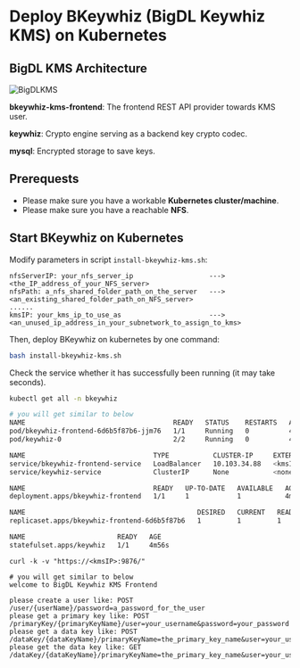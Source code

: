# Deploy BKeywhiz (BigDL Keywhiz KMS) on Kubernetes

## BigDL KMS Architecture
![BigDLKMS](https://user-images.githubusercontent.com/60865256/207252206-d7eeff16-5174-470a-bbda-262db8f39ca1.jpg)

**bkeywhiz-kms-frontend**: The frontend REST API provider towards KMS user.

**keywhiz**: Crypto engine serving as a backend key crypto codec.

**mysql**: Encrypted storage to save keys.

## Prerequests

- Please make sure you have a workable **Kubernetes cluster/machine**.
- Please make sure you have a reachable **NFS**.

## Start BKeywhiz on Kubernetes
Modify parameters in script `install-bkeywhiz-kms.sh`:

```
nfsServerIP: your_nfs_server_ip                   --->   <the_IP_address_of_your_NFS_server>
nfsPath: a_nfs_shared_folder_path_on_the_server   --->   <an_existing_shared_folder_path_on_NFS_server>
......
kmsIP: your_kms_ip_to_use_as                      --->   <an_unused_ip_address_in_your_subnetwork_to_assign_to_kms>
```

Then, deploy BKeywhiz on kubernetes by one command:

```bash
bash install-bkeywhiz-kms.sh
```

Check the service whether it has successfully been running (it may take seconds).
```bash
kubectl get all -n bkeywhiz

# you will get similar to below
NAME                                     READY   STATUS    RESTARTS   AGE
pod/bkeywhiz-frontend-6d6b5f87b6-jjm76   1/1     Running   0          4m56s
pod/keywhiz-0                            2/2     Running   0          4m56s

NAME                                TYPE           CLUSTER-IP     EXTERNAL-IP     PORT(S)          AGE
service/bkeywhiz-frontend-service   LoadBalancer   10.103.34.88   <kmsIP>         9876:31634/TCP   4m56s
service/keywhiz-service             ClusterIP      None           <none>          4444/TCP         4m56s

NAME                                READY   UP-TO-DATE   AVAILABLE   AGE
deployment.apps/bkeywhiz-frontend   1/1     1            1           4m56s

NAME                                           DESIRED   CURRENT   READY   AGE
replicaset.apps/bkeywhiz-frontend-6d6b5f87b6   1         1         1       4m56s

NAME                       READY   AGE
statefulset.apps/keywhiz   1/1     4m56s
```

```
curl -k -v "https://<kmsIP>:9876/"

# you will get similar to below
welcome to BigDL Keywhiz KMS Frontend

please create a user like: POST /user/{userName}/password=a_password_for_the_user
please get a primary key like: POST /primaryKey/{primaryKeyName}/user=your_username&password=your_password
please get a data key like: POST /dataKey/{dataKeyName}/primaryKeyName=the_primary_key_name&user=your_username&password=your_password
please get the data key like: GET /dataKey/{dataKeyName}/primaryKeyName=the_primary_key_name&user=your_username&password=your_password
```
